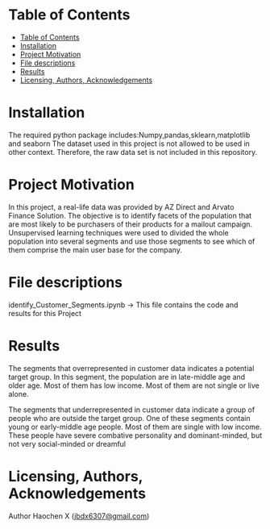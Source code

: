 # Table of Contents
<!-- MDTOC maxdepth:6 firsth1:1 numbering:0 flatten:0 bullets:1 updateOnSave:1 -->

- [Table of Contents](#table-of-contents)   
- [Installation](#installation)   
- [Project Motivation](#project-motivation)   
- [File descriptions](#file-descriptions)   
- [Results](#results)   
- [Licensing, Authors, Acknowledgements](#licensing-authors-acknowledgements)   

<!-- /MDTOC -->

# Installation

The required python package includes:Numpy,pandas,sklearn,matplotlib and seaborn
The dataset used in this project is not allowed to be used in other context. Therefore, the raw data set is not included in this repository.

# Project Motivation
In this project, a real-life data was provided by AZ Direct and Arvato Finance Solution. The objective is to identify facets of the population that are most likely to be purchasers of their products for a mailout campaign. Unsupervised learning techniques were used to divided the whole population into several segments and use those segments to see which of them comprise the main user base for the company.

# File descriptions
identify_Customer_Segments.ipynb -> This file contains the code and results for this Project

# Results
The segments that overrepresented in customer data indicates a potential target group. In this segment, the population are in late-middle age and older age. Most of them has low income. Most of them are not single or live alone.

The segments that underrepresented in customer data indicate a group of people who are outside the target group. One of these segments contain young or early-middle age people. Most of them are single with low income. These people have severe combative personality and dominant-minded, but not very social-minded or dreamful

# Licensing, Authors, Acknowledgements
Author Haochen X (jbdx6307@gmail.com)
